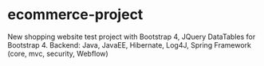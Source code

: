 # ecommerce-project
New shopping website test project with Bootstrap 4, JQuery DataTables for Bootstrap 4. Backend: Java, JavaEE, Hibernate, Log4J, Spring Framework (core, mvc, security, Webflow) 
